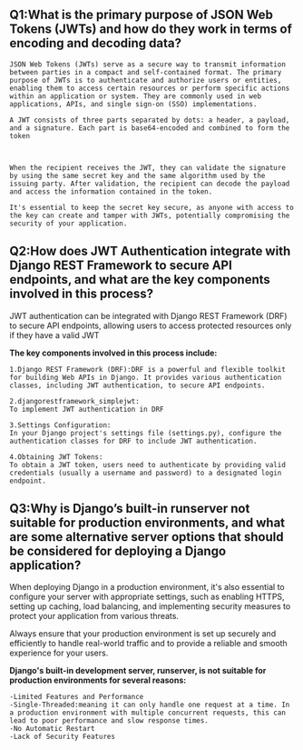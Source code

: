## Q1:What is the primary purpose of JSON Web Tokens (JWTs) and how do they work in terms of encoding and decoding data?

```
JSON Web Tokens (JWTs) serve as a secure way to transmit information between parties in a compact and self-contained format. The primary purpose of JWTs is to authenticate and authorize users or entities, enabling them to access certain resources or perform specific actions within an application or system. They are commonly used in web applications, APIs, and single sign-on (SSO) implementations.

A JWT consists of three parts separated by dots: a header, a payload, and a signature. Each part is base64-encoded and combined to form the token



When the recipient receives the JWT, they can validate the signature by using the same secret key and the same algorithm used by the issuing party. After validation, the recipient can decode the payload and access the information contained in the token.

It's essential to keep the secret key secure, as anyone with access to the key can create and tamper with JWTs, potentially compromising the security of your application.
```



## Q2:How does JWT Authentication integrate with Django REST Framework to secure API endpoints, and what are the key components involved in this process?
JWT authentication can be integrated with Django REST Framework (DRF) to secure API endpoints, allowing users to access protected resources only if they have a valid JWT

**The key components involved in this process include:**

```
1.Django REST Framework (DRF):DRF is a powerful and flexible toolkit for building Web APIs in Django. It provides various authentication classes, including JWT authentication, to secure API endpoints.

2.djangorestframework_simplejwt:
To implement JWT authentication in DRF

3.Settings Configuration:
In your Django project's settings file (settings.py), configure the authentication classes for DRF to include JWT authentication.

4.Obtaining JWT Tokens:
To obtain a JWT token, users need to authenticate by providing valid credentials (usually a username and password) to a designated login endpoint.

```

## Q3:Why is Django’s built-in runserver not suitable for production environments, and what are some alternative server options that should be considered for deploying a Django application?

When deploying Django in a production environment, it's also essential to configure your server with appropriate settings, such as enabling HTTPS, setting up caching, load balancing, and implementing security measures to protect your application from various threats.

Always ensure that your production environment is set up securely and efficiently to handle real-world traffic and to provide a reliable and smooth experience for your users.

**Django's built-in development server, runserver, is not suitable for production environments for several reasons:**
```
-Limited Features and Performance
-Single-Threaded:meaning it can only handle one request at a time. In a production environment with multiple concurrent requests, this can lead to poor performance and slow response times.
-No Automatic Restart
-Lack of Security Features

```